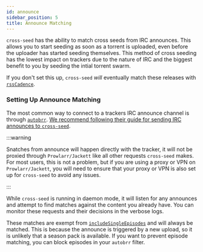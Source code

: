 ```yaml
---
id: announce
sidebar_position: 5
title: Announce Matching
---
```


`cross-seed` has the ability to match cross seeds from IRC announces. This allows you to start seeding as soon as a torrent is uploaded, even before the uploader has started seeding themselves. This method of cross seeding has the lowest impact on trackers due to the nature of IRC and the biggest benefit to you by seeding the intial torrent swarm.

If you don't set this up, `cross-seed` _will_ eventually match these releases with [`rssCadence`](../basics/options.md#rsscadence).

### Setting Up Announce Matching

The most common way to connect to a trackers IRC announce channel is through [`autobrr`](https://autobrr.com/). [We recommend following their guide for sending IRC announces to `cross-seed`](https://autobrr.com/3rd-party-tools/cross-seed#cross-seed-filter).

:::warning

Snatches from announce will happen directly with the tracker, it will not be proxied through `Prowlarr/Jackett` like all other requests `cross-seed` makes. For most users, this is not a problem, but if you are using a proxy or VPN on `Prowlarr/Jackett`, you will need to ensure that your proxy or VPN is also set up for `cross-seed` to avoid any issues.

:::

While `cross-seed` is running in daemon mode, it will listen for any announces and attempt to find matches against the content you already have. You can monitor these requests and their decisions in the verbose logs.

These matches are exempt from [`includeSingleEpisodes`](../basics/options.md#includesingleepisodes) and will always be matched. This is because the announce is triggered by a new upload, so it is unlikely that a season pack is available. If you want to prevent episode matching, you can block episodes in your `autobrr` filter.